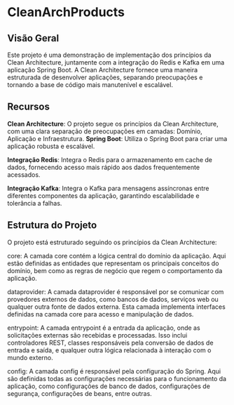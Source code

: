 # CleanArchProducts 

## Visão Geral
Este projeto é uma demonstração de implementação dos princípios da Clean Architecture, juntamente com a integração do Redis e Kafka em uma aplicação Spring Boot.
A Clean Architecture fornece uma maneira estruturada de desenvolver aplicações, separando preocupações e tornando a base de código mais manutenível e escalável.


## Recursos
**Clean Architecture**: O projeto segue os princípios da Clean Architecture, com uma clara separação de preocupações em camadas: Domínio, Aplicação e Infraestrutura.
**Spring Boot**: Utiliza o Spring Boot para criar uma aplicação robusta e escalável.

**Integração Redis**: Integra o Redis para o armazenamento em cache de dados, fornecendo acesso mais rápido aos dados frequentemente acessados.

**Integração Kafka**: Integra o Kafka para mensagens assíncronas entre diferentes componentes da aplicação, garantindo escalabilidade e tolerância a falhas.


## Estrutura do Projeto
O projeto está estruturado seguindo os princípios da Clean Architecture:

core: A camada core contém a lógica central do domínio da aplicação. Aqui estão definidas as entidades que representam os principais conceitos do domínio, bem como as regras de negócio que regem o comportamento da aplicação.

dataprovider: A camada dataprovider é responsável por se comunicar com provedores externos de dados, como bancos de dados, serviços web ou qualquer outra fonte de dados externa. Esta camada implementa interfaces definidas na camada core para acesso e manipulação de dados.

entrypoint: A camada entrypoint é a entrada da aplicação, onde as solicitações externas são recebidas e processadas. Isso inclui controladores REST, classes responsáveis pela conversão de dados de entrada e saída, e qualquer outra lógica relacionada à interação com o mundo externo.

config: A camada config é responsável pela configuração do Spring. Aqui são definidas todas as configurações necessárias para o funcionamento da aplicação, como configurações de banco de dados, configurações de segurança, configurações de beans, entre outras.
